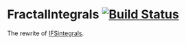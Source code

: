 # FractalIntegrals [![Build Status](https://github.com/AndrewGibbs/FractalIntegrals.jl/actions/workflows/CI.yml/badge.svg?branch=main)](https://github.com/AndrewGibbs/FractalIntegrals.jl/actions/workflows/CI.yml?query=branch%3Amain)

The rewrite of [IFSintegrals](https://github.com/AndrewGibbs/IFSintegrals).